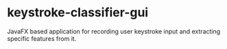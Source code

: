 # keystroke-classifier-gui
JavaFX based application for recording user keystroke input and extracting specific features from it.
